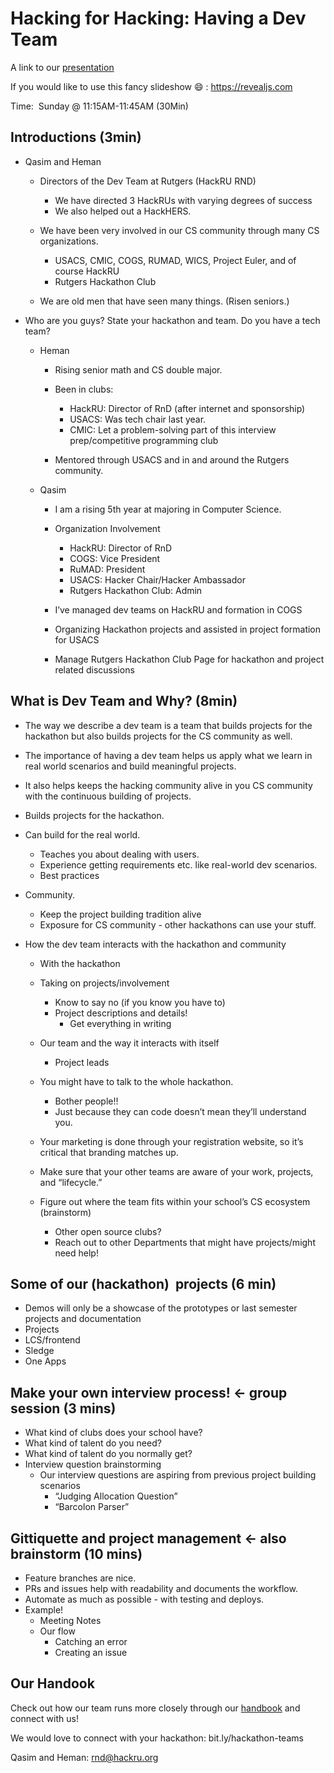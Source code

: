 # Hacking for Hacking: Having a Dev Team

A link to our [presentation](https://hackru.github.io/handbook)

If you would like to use this fancy slideshow :smile: : https://revealjs.com

Time:  Sunday @ 11:15AM-11:45AM (30Min)

  

## Introductions (3min)

* Qasim and Heman 
    - Directors of the Dev Team at Rutgers (HackRU RND) 
        - We have directed 3 HackRUs with varying degrees of success 
        - We also helped out a HackHERS. 

    - We have been very involved in our CS community through many CS organizations. 
        - USACS, CMIC, COGS, RUMAD, WICS, Project Euler, and of course HackRU 
        - Rutgers Hackathon Club 

    - We are old men that have seen many things. (Risen seniors.) 

* Who are you guys? State your hackathon and team. Do you have a tech team? 
    - Heman 
        - Rising senior math and CS double major. 
        - Been in clubs: 
            - HackRU: Director of RnD (after internet and sponsorship) 
            - USACS: Was tech chair last year. 
            - CMIC: Let a problem-solving part of this interview prep/competitive programming club 

        - Mentored through USACS and in and around the Rutgers community. 

    - Qasim 
        - I am a rising 5th year at majoring in Computer Science. 
        - Organization Involvement 
            - HackRU: Director of RnD 
            - COGS: Vice President 
            - RuMAD: President 
            - USACS: Hacker Chair/Hacker Ambassador 
            - Rutgers Hackathon Club: Admin 

        - I’ve managed dev teams on HackRU and formation in COGS 
        - Organizing Hackathon projects and assisted in project formation for USACS 
        - Manage Rutgers Hackathon Club Page for hackathon and project related discussions 

## What is Dev Team and Why? (8min)

* The way we describe a dev team is a team that builds projects for the hackathon but also builds projects for the CS community as well. 
* The importance of having a dev team helps us apply what we learn in real world scenarios and build meaningful projects. 
* It also helps keeps the hacking community alive in you CS community with the continuous building of projects. 
* Builds projects for the hackathon. 
* Can build for the real world. 
    - Teaches you about dealing with users. 
    - Experience getting requirements etc. like real-world dev scenarios. 
    - Best practices 

* Community. 
    - Keep the project building tradition alive 
    - Exposure for CS community - other hackathons can use your stuff. 

  

* How the dev team interacts with the hackathon and community 
    - With the hackathon 
    - Taking on projects/involvement 
        - Know to say no (if you know you have to) 
        - Project descriptions and details! 
            - Get everything in writing 

    - Our team and the way it interacts with itself 
        - Project leads 

    - You might have to talk to the whole hackathon. 
        - Bother people!! 
        - Just because they can code doesn’t mean they’ll understand you. 

    - Your marketing is done through your registration website, so it’s critical that branding matches up. 
    - Make sure that your other teams are aware of your work, projects, and “lifecycle.” 
    - Figure out where the team fits within your school’s CS ecosystem (brainstorm) 
        - Other open source clubs? 
        - Reach out to other Departments that might have projects/might need help! 

  

## Some of our (hackathon)  projects (6 min)

* Demos will only be a showcase of the prototypes or last semester projects and documentation 
* Projects 
* LCS/frontend 
* Sledge 
* One Apps 
  
  

## Make your own interview process! &lt;- group session (3 mins)

  

* What kind of clubs does your school have? 
* What kind of talent do you need? 
* What kind of talent do you normally get? 
* Interview question brainstorming 
    * Our interview questions are aspiring from previous project building scenarios 
        * “Judging Allocation Question” 
        * “Barcolon Parser” 

  

## Gittiquette and project management &lt;- also brainstorm (10 mins)

* Feature branches are nice. 
* PRs and issues help with readability and documents the workflow. 
* Automate as much as possible - with testing and deploys. 
* Example!  
    * Meeting Notes 
    * Our flow 
        * Catching an error 
        * Creating an issue 
        
        
 ## Our Handook
 
 Check out how our team runs more closely through our [handbook](https://github.com/HackRU/handbook) and connect with us!
 
 We would love to connect with your hackathon: bit.ly/hackathon-teams
 
Qasim and Heman: rnd@hackru.org
